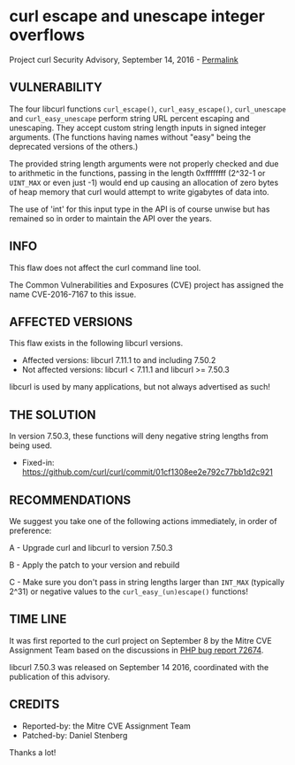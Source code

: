 curl escape and unescape integer overflows
==========================================

Project curl Security Advisory, September 14, 2016 -
[Permalink](https://curl.se/docs/CVE-2016-7167.html)

VULNERABILITY
-------------

The four libcurl functions `curl_escape()`, `curl_easy_escape()`,
`curl_unescape` and `curl_easy_unescape` perform string URL percent escaping
and unescaping. They accept custom string length inputs in signed integer
arguments. (The functions having names without "easy" being the deprecated
versions of the others.)

The provided string length arguments were not properly checked and due to
arithmetic in the functions, passing in the length 0xffffffff (2^32-1 or
`UINT_MAX` or even just -1) would end up causing an allocation of zero bytes
of heap memory that curl would attempt to write gigabytes of data into.

The use of 'int' for this input type in the API is of course unwise but has
remained so in order to maintain the API over the years.

INFO
----

This flaw does not affect the curl command line tool.

The Common Vulnerabilities and Exposures (CVE) project has assigned the name
CVE-2016-7167 to this issue.

AFFECTED VERSIONS
-----------------

This flaw exists in the following libcurl versions.

- Affected versions: libcurl 7.11.1 to and including 7.50.2
- Not affected versions: libcurl < 7.11.1 and libcurl >= 7.50.3

libcurl is used by many applications, but not always advertised as such!

THE SOLUTION
------------

In version 7.50.3, these functions will deny negative string lengths from
being used.

- Fixed-in: https://github.com/curl/curl/commit/01cf1308ee2e792c77bb1d2c921

RECOMMENDATIONS
---------------

We suggest you take one of the following actions immediately, in order of
preference:

 A - Upgrade curl and libcurl to version 7.50.3

 B - Apply the patch to your version and rebuild

 C - Make sure you don't pass in string lengths larger than `INT_MAX`
     (typically 2^31) or negative values to the `curl_easy_(un)escape()`
     functions!

TIME LINE
---------

It was first reported to the curl project on September 8 by the Mitre CVE
Assignment Team based on the discussions in [PHP bug report
72674](https://bugs.php.net/bug.php?id=72674).

libcurl 7.50.3 was released on September 14 2016, coordinated with the
publication of this advisory.

CREDITS
-------

- Reported-by: the Mitre CVE Assignment Team
- Patched-by: Daniel Stenberg

Thanks a lot!
